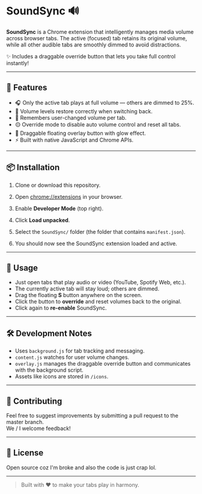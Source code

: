 # SoundSync 🔊

**SoundSync** is a Chrome extension that intelligently manages media volume across browser tabs. The active (focused) tab retains its original volume, while all other audible tabs are smoothly dimmed to avoid distractions.

✨ Includes a draggable override button that lets you take full control instantly!

---

## 🚀 Features

- 🎧 Only the active tab plays at full volume — others are dimmed to 25%.
- 🔄 Volume levels restore correctly when switching back.
- 🧠 Remembers user-changed volume per tab.
- 🟡 Override mode to disable auto volume control and reset all tabs.
- 🌈 Draggable floating overlay button with glow effect.
- ⚡ Built with native JavaScript and Chrome APIs.

---

## 📦 Installation

1. Clone or download this repository.

2. Open [chrome://extensions](chrome://extensions) in your browser.

3. Enable **Developer Mode** (top right).

4. Click **Load unpacked**.

5. Select the `SoundSync/` folder (the folder that contains `manifest.json`).

6. You should now see the SoundSync extension loaded and active.

---

## 🧪 Usage

- Just open tabs that play audio or video (YouTube, Spotify Web, etc.).
- The currently active tab will stay loud; others are dimmed.
- Drag the floating **S** button anywhere on the screen.
- Click the button to **override** and reset volumes back to the original.
- Click again to **re-enable** SoundSync.

---

## 🛠️ Development Notes

- Uses `background.js` for tab tracking and messaging.
- `content.js` watches for user volume changes.
- `overlay.js` manages the draggable override button and communicates with the background script.
- Assets like icons are stored in `/icons`.

---

## 🧠 Contributing

Feel free to suggest improvements by submitting a pull request to the master branch.  
We / I welcome feedback!

---

## 📃 License

Open source coz I'm broke and also the code is just crap lol.

---

> Built with ❤️ to make your tabs play in harmony.
